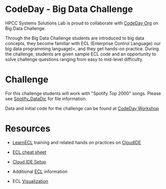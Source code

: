 # CodeDay - Big Data Challenge

HPCC Systems Solutions Lab is proud to collaborate with [CodeDay Org](https://www.codeday.org/) on Big Data Challenge.

Through the Big Data Challenge students are introduced to big data concepts, they become familiar with ECL (Enterprise Control Language) our big data programming language)=, and they get hands-on practice. During the challenge, students are given sample ECL code and an opportunity to solve challenge questions ranging from easy to mid-level difficulty.

# Challenge

For this challenge students will work with "Spotify Top 2000" songs.
Please see [Spotify_DataDic](https://github.com/hpccsystems-solutions-lab/CodeDay_May2020.https://github.com/hpccsystems-solutions-lab/CodeDay_May2020.md) for file information.

Data and initial code for the challenge can be found at [CodeDay Workshop](https://ide.hpccsystems.com/workspaces/share/a0485885-04c5-4bb4-9965-ace176ba5dbe)

# Resources

- [LearnECL](https://hpccsystems-solutions-lab.github.io/) training and related hands on practices on [CloudIDE](https://ide.hpccsystems.com/workspaces/share/291d17d9-e5cb-4fac-83c2-ac5997c28a31)

- [ECL cheat sheet](https://github.com/hpccsystems-solutions-lab/CodeDay_May2020/blob/master/ECL_Cheat_Sheet.pdf)

- [Cloud IDE Setup](https://github.com/hpccsystems-solutions-lab/CodeDay_May2020/blob/master/CloudIDE-Setup.pdf)

- Additional [ECL](http://cdn.hpccsystems.com/releases/CE-Candidate-7.0.24/docs/EN_US/ECLLanguageReference_EN_US-7.0.24-1.pdf) information

- ECL [Visualization](https://d2wulyp08c6njk.cloudfront.net/releases/CE-Candidate-7.6.2/docs/EN_US/VisualizingECL_EN_US-7.6.2-1.pdf)
